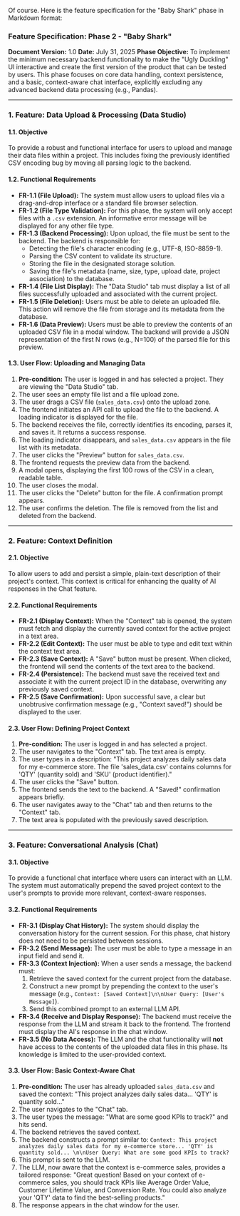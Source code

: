 Of course. Here is the feature specification for the "Baby Shark" phase in Markdown format:

### **Feature Specification: Phase 2 - "Baby Shark"**

**Document Version:** 1.0
**Date:** July 31, 2025
**Phase Objective:** To implement the minimum necessary backend functionality to make the "Ugly Duckling" UI interactive and create the first version of the product that can be tested by users. This phase focuses on core data handling, context persistence, and a basic, context-aware chat interface, explicitly excluding any advanced backend data processing (e.g., Pandas).

---

### **1. Feature: Data Upload & Processing (Data Studio)**

#### **1.1. Objective**

To provide a robust and functional interface for users to upload and manage their data files within a project. This includes fixing the previously identified CSV encoding bug by moving all parsing logic to the backend.

#### **1.2. Functional Requirements**

- **FR-1.1 (File Upload):** The system must allow users to upload files via a drag-and-drop interface or a standard file browser selection.
- **FR-1.2 (File Type Validation):** For this phase, the system will only accept files with a `.csv` extension. An informative error message will be displayed for any other file type.
- **FR-1.3 (Backend Processing):** Upon upload, the file must be sent to the backend. The backend is responsible for:
  - Detecting the file's character encoding (e.g., UTF-8, ISO-8859-1).
  - Parsing the CSV content to validate its structure.
  - Storing the file in the designated storage solution.
  - Saving the file's metadata (name, size, type, upload date, project association) to the database.
- **FR-1.4 (File List Display):** The "Data Studio" tab must display a list of all files successfully uploaded and associated with the current project.
- **FR-1.5 (File Deletion):** Users must be able to delete an uploaded file. This action will remove the file from storage and its metadata from the database.
- **FR-1.6 (Data Preview):** Users must be able to preview the contents of an uploaded CSV file in a modal window. The backend will provide a JSON representation of the first N rows (e.g., N=100) of the parsed file for this preview.

#### **1.3. User Flow: Uploading and Managing Data**

1.  **Pre-condition:** The user is logged in and has selected a project. They are viewing the "Data Studio" tab.
2.  The user sees an empty file list and a file upload zone.
3.  The user drags a CSV file (`sales_data.csv`) onto the upload zone.
4.  The frontend initiates an API call to upload the file to the backend. A loading indicator is displayed for the file.
5.  The backend receives the file, correctly identifies its encoding, parses it, and saves it. It returns a success response.
6.  The loading indicator disappears, and `sales_data.csv` appears in the file list with its metadata.
7.  The user clicks the "Preview" button for `sales_data.csv`.
8.  The frontend requests the preview data from the backend.
9.  A modal opens, displaying the first 100 rows of the CSV in a clean, readable table.
10. The user closes the modal.
11. The user clicks the "Delete" button for the file. A confirmation prompt appears.
12. The user confirms the deletion. The file is removed from the list and deleted from the backend.

---

### **2. Feature: Context Definition**

#### **2.1. Objective**

To allow users to add and persist a simple, plain-text description of their project's context. This context is critical for enhancing the quality of AI responses in the Chat feature.

#### **2.2. Functional Requirements**

- **FR-2.1 (Display Context):** When the "Context" tab is opened, the system must fetch and display the currently saved context for the active project in a text area.
- **FR-2.2 (Edit Context):** The user must be able to type and edit text within the context text area.
- **FR-2.3 (Save Context):** A "Save" button must be present. When clicked, the frontend will send the contents of the text area to the backend.
- **FR-2.4 (Persistence):** The backend must save the received text and associate it with the current project ID in the database, overwriting any previously saved context.
- **FR-2.5 (Save Confirmation):** Upon successful save, a clear but unobtrusive confirmation message (e.g., "Context saved!") should be displayed to the user.

#### **2.3. User Flow: Defining Project Context**

1.  **Pre-condition:** The user is logged in and has selected a project.
2.  The user navigates to the "Context" tab. The text area is empty.
3.  The user types in a description: "This project analyzes daily sales data for my e-commerce store. The file 'sales_data.csv' contains columns for 'QTY' (quantity sold) and 'SKU' (product identifier)."
4.  The user clicks the "Save" button.
5.  The frontend sends the text to the backend. A "Saved!" confirmation appears briefly.
6.  The user navigates away to the "Chat" tab and then returns to the "Context" tab.
7.  The text area is populated with the previously saved description.

---

### **3. Feature: Conversational Analysis (Chat)**

#### **3.1. Objective**

To provide a functional chat interface where users can interact with an LLM. The system must automatically prepend the saved project context to the user's prompts to provide more relevant, context-aware responses.

#### **3.2. Functional Requirements**

- **FR-3.1 (Display Chat History):** The system should display the conversation history for the current session. For this phase, chat history does not need to be persisted between sessions.
- **FR-3.2 (Send Message):** The user must be able to type a message in an input field and send it.
- **FR-3.3 (Context Injection):** When a user sends a message, the backend must:
  1.  Retrieve the saved context for the current project from the database.
  2.  Construct a new prompt by prepending the context to the user's message (e.g., `Context: [Saved Context]\n\nUser Query: [User's Message]`).
  3.  Send this combined prompt to an external LLM API.
- **FR-3.4 (Receive and Display Response):** The backend must receive the response from the LLM and stream it back to the frontend. The frontend must display the AI's response in the chat window.
- **FR-3.5 (No Data Access):** The LLM and the chat functionality will **not** have access to the contents of the uploaded data files in this phase. Its knowledge is limited to the user-provided context.

#### **3.3. User Flow: Basic Context-Aware Chat**

1.  **Pre-condition:** The user has already uploaded `sales_data.csv` and saved the context: "This project analyzes daily sales data... 'QTY' is quantity sold..."
2.  The user navigates to the "Chat" tab.
3.  The user types the message: "What are some good KPIs to track?" and hits send.
4.  The backend retrieves the saved context.
5.  The backend constructs a prompt similar to: `Context: This project analyzes daily sales data for my e-commerce store... 'QTY' is quantity sold... \n\nUser Query: What are some good KPIs to track?`
6.  This prompt is sent to the LLM.
7.  The LLM, now aware that the context is e-commerce sales, provides a tailored response: "Great question! Based on your context of e-commerce sales, you should track KPIs like Average Order Value, Customer Lifetime Value, and Conversion Rate. You could also analyze your 'QTY' data to find the best-selling products."
8.  The response appears in the chat window for the user.
